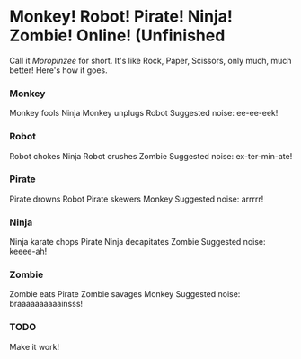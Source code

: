# Monkey! Robot! Pirate! Ninja! Zombie! Online! (Unfinished

Call it _*Moropinzee*_ for short. It's like Rock, Paper, Scissors, only much, much better! Here's how it goes.

### Monkey

Monkey fools Ninja
Monkey unplugs Robot
Suggested noise: ee-ee-eek!

### Robot

Robot chokes Ninja
Robot crushes Zombie
Suggested noise: ex-ter-min-ate!

### Pirate

Pirate drowns Robot
Pirate skewers Monkey
Suggested noise: arrrrr!

### Ninja

Ninja karate chops Pirate
Ninja decapitates Zombie
Suggested noise: keeee-ah!

### Zombie

Zombie eats Pirate
Zombie savages Monkey
Suggested noise: braaaaaaaaaainsss!

### TODO

Make it work!
